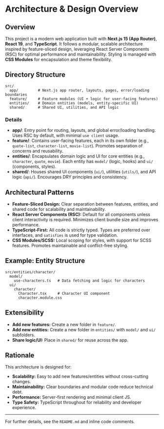 # Architecture & Design Overview

## Overview

This project is a modern web application built with **Next.js 15 (App Router)**, **React 19**, and **TypeScript**. It follows a modular, scalable architecture inspired by feature-sliced design, leveraging React Server Components (RSC) for optimal performance and maintainability. Styling is managed with **CSS Modules** for encapsulation and theme flexibility.

## Directory Structure

```
src/
  app/         # Next.js app router, layouts, pages, error/loading boundaries
  feature/     # Feature modules (UI + logic for user-facing features)
  entities/    # Domain entities (models, entity-specific UI)
  shared/      # Shared UI, utilities, and API logic
```

### Details

- **app/**: Entry point for routing, layouts, and global error/loading handling. Uses RSC by default, with minimal `use client` usage.
- **feature/**: Contains user-facing features, each in its own folder (e.g., `quote-list`, `character-list`, `movie-list`). Promotes separation of concerns and reusability.
- **entities/**: Encapsulates domain logic and UI for core entities (e.g., `character`, `quote`, `movie`). Each entity has `model/` (logic, hooks) and `ui/` (components, styles).
- **shared/**: Houses shared UI components (`ui/`), utilities (`utils/`), and API logic (`api/`). Encourages DRY principles and consistency.

## Architectural Patterns

- **Feature-Sliced Design:** Clear separation between features, entities, and shared code for scalability and maintainability.
- **React Server Components (RSC):** Default for all components unless client interactivity is required. Minimizes client bundle size and improves performance.
- **TypeScript-First:** All code is strictly typed. Types are preferred over interfaces, and `satisfies` is used for type validation.
- **CSS Modules/SCSS:** Local scoping for styles, with support for SCSS features. Promotes maintainable and conflict-free styling.

## Example: Entity Structure

```
src/entities/character/
  model/
    use-characters.ts   # Data fetching and logic for characters
  ui/
    character/
      Character.tsx     # Character UI component
      character.module.css
```

## Extensibility

- **Add new features:** Create a new folder in `feature/`.
- **Add new entities:** Create a new folder in `entities/` with `model/` and `ui/` subfolders.
- **Share logic/UI:** Place in `shared/` for reuse across the app.

## Rationale

This architecture is designed for:

- **Scalability:** Easy to add new features/entities without cross-cutting changes.
- **Maintainability:** Clear boundaries and modular code reduce technical debt.
- **Performance:** Server-first rendering and minimal client JS.
- **Type Safety:** TypeScript throughout for reliability and developer experience.

---

For further details, see the `README.md` and inline code comments.
